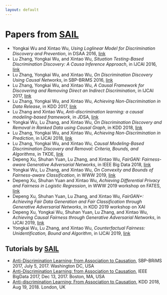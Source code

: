 ```yaml
---
layout: default
---
```


# Papers from [SAIL](https://sail.uark.edu/)

- Yongkai Wu and Xintao Wu, *Using Loglinear Model for Discrimination Discovery and Prevention*, in DSAA 2016, [link](http://ieeexplore.ieee.org/abstract/document/7796896/)
- Lu Zhang, Yongkai Wu, and Xintao Wu, *Situation Testing-Based Discrimination Discovery: A Causa Inference Approach*, in IJCAI 2016, [link](https://dl.acm.org/citation.cfm?id=3061001)
- Lu Zhang, Yongkai Wu, and Xintao Wu, *On Discrimination Discovery Using Causal Networks*, in SBP-BRiMS 2016, [link](https://link.springer.com/chapter/10.1007/978-3-319-39931-7_9)
- Lu Zhang, Yongkai Wu, and Xintao Wu, *A Causal Framework for Discovering and Removing Direct an Indirect Discrimination*, in IJCAI 2017, [link](https://dl.acm.org/citation.cfm?id=3172438)
- Lu Zhang, Yongkai Wu, and Xintao Wu, *Achieving Non-Discrimination in Data Release*, in KDD 2017, [link](https://dl.acm.org/citation.cfm?id=3098167)
- Lu Zhang and Xintao Wu, *Anti-discrimination learning: a causal modeling-based framework*, in JDSA, [link](https://link.springer.com/article/10.1007/s41060-017-0058-x)
- Yongkai Wu, Lu Zhang, and Xintao Wu, *On Discrimination Discovery and Removal in Ranked Data using Causal Graph*, in KDD 2018, [link](https://dl.acm.org/citation.cfm?id=3220087)
- Lu Zhang, Yongkai Wu, and Xintao Wu, *Achieving Non-Discrimination in Prediction*, in IJCAI 2018, [link](http://www.ijcai.org/proceedings/2018/430)
- Lu Zhang, Yongkai Wu, and Xintao Wu, *Causal Modeling-Based Discrimination Discovery and Removal: Criteria, Bounds, and Algorithms*, in TKDE, [link](https://ieeexplore.ieee.org/abstract/document/8477109)
- Depeng Xu, Shuhan Yuan, Lu Zhang, and Xintao Wu, *FairGAN: Fairness-aware Generative Adversarial Networks*, in IEEE Big Data 2018, [link](https://ieeexplore.ieee.org/document/8622525)
- Yongkai Wu, Lu Zhang, and Xintao Wu, *On Convexity and Bounds of Fairness-aware Classification*, in WWW 2019, [link](https://dl.acm.org/citation.cfm?id=3313723)
- Depeng Xu, Shuhan Yuan and Xintao Wu, *Achieving Differential Privacy and Fairness in Logistic Regression*, in WWW 2019 workshop on FATES, [link](https://dl.acm.org/citation.cfm?id=3317584)
- Depeng Xu, Shuhan Yuan, Lu Zhang, and Xintao Wu, *FairGAN+: Achieving Fair Data Generation and Fair Classification through Generative Adversarial Networks*, in KDD 2019 workshop on XAI
- Depeng Xu, Yongkai Wu, Shuhan Yuan, Lu Zhang, and Xintao Wu, *Achieving Causal Fairness through Generative Adversarial Networks*, in IJCAI 2019, [link](https://www.ijcai.org/proceedings/2019/201)
- Yongkai Wu, Lu Zhang, and Xintao Wu, *Counterfactual Fairness: Unidentification, Bound and Algorithm*, in IJCAI 2019, [link](https://www.ijcai.org/proceedings/2019/199)

## Tutorials by [SAIL](https://sail.uark.edu/)

- [Anti-Discrimination Learning: from Association to Causation](http://csce.uark.edu/~xintaowu/publ/sbp17.pdf ), SBP-BRiMS 2017, July 5, 2017. Washington DC, USA
- [Anti-Discrimination Learning: from Association to Causation](https://cci.drexel.edu/bigdata/bigdata2017/files/Tutorial8.pdf ), IEEE BigData 2017, Dec 13, 2017. Boston, MA, USA
- [Anti-discrimination Learning: From Association to Causation](http://csce.uark.edu/~xintaowu/kdd18-tutorial/ ), KDD 2018, Aug 19, 2018. London, UK
